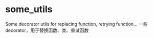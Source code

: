 # some_utils
Some decorator utils for replacing function, retrying function... 
一些decorator，用于替换函数、类、重试函数
